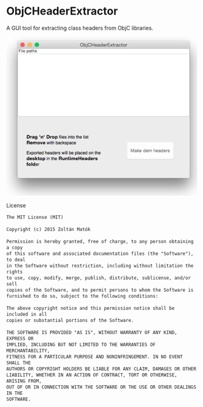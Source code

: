 # ObjCHeaderExtractor
A GUI tool for extracting class headers from ObjC libraries.

![Header Extractor](https://raw.githubusercontent.com/zolomatok/ObjCHeaderExtractor/1e711b07b56a6f9320cc2c5397f83bc38ea37be2/ObjCHeaderExtractor/screenshot.png)

License
```
The MIT License (MIT)

Copyright (c) 2015 Zoltán Matók

Permission is hereby granted, free of charge, to any person obtaining a copy
of this software and associated documentation files (the "Software"), to deal
in the Software without restriction, including without limitation the rights
to use, copy, modify, merge, publish, distribute, sublicense, and/or sell
copies of the Software, and to permit persons to whom the Software is
furnished to do so, subject to the following conditions:

The above copyright notice and this permission notice shall be included in all
copies or substantial portions of the Software.

THE SOFTWARE IS PROVIDED "AS IS", WITHOUT WARRANTY OF ANY KIND, EXPRESS OR
IMPLIED, INCLUDING BUT NOT LIMITED TO THE WARRANTIES OF MERCHANTABILITY,
FITNESS FOR A PARTICULAR PURPOSE AND NONINFRINGEMENT. IN NO EVENT SHALL THE
AUTHORS OR COPYRIGHT HOLDERS BE LIABLE FOR ANY CLAIM, DAMAGES OR OTHER
LIABILITY, WHETHER IN AN ACTION OF CONTRACT, TORT OR OTHERWISE, ARISING FROM,
OUT OF OR IN CONNECTION WITH THE SOFTWARE OR THE USE OR OTHER DEALINGS IN THE
SOFTWARE.
```

